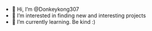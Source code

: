 - 👋 Hi, I’m @Donkeykong307
- 👀 I’m interested in finding new and interesting projects
- 🌱 I’m currently learning. Be kind :)
